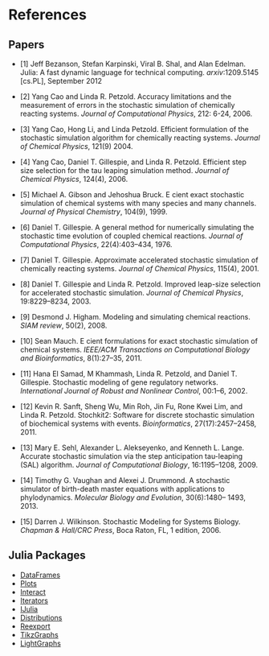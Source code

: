 # References

## Papers

- [1] Jeff Bezanson, Stefan Karpinski, Viral B. Shal, and Alan Edelman. Julia: A fast dynamic language for technical computing. *arxiv*:1209.5145 [cs.PL], September 2012

- [2] Yang Cao and Linda R. Petzold. Accuracy limitations and the measurement of errors in the stochastic simulation of chemically reacting systems. *Journal of Computational Physics*, 212: 6-24, 2006.

- [3] Yang Cao, Hong Li, and Linda Petzold. Efficient formulation of the stochastic simulation algorithm for chemically reacting systems. *Journal of Chemical Physics*, 121(9) 2004.

- [4] Yang Cao, Daniel T. Gillespie, and Linda R. Petzold. Efficient step size selection for the tau leaping simulation method. *Journal of Chemical Physics*, 124(4), 2006.

- [5] Michael A. Gibson and Jehoshua Bruck. E cient exact stochastic simulation of chemical systems with many species and many channels. *Journal of Physical Chemistry*, 104(9), 1999.

- [6] Daniel T. Gillespie. A general method for numerically simulating the stochastic time evolution of coupled chemical reactions. *Journal of Computational Physics*, 22(4):403–434, 1976.

- [7] Daniel T. Gillespie. Approximate accelerated stochastic simulation of chemically reacting systems. *Journal of Chemical Physics*, 115(4), 2001.

- [8] Daniel T. Gillespie and Linda R. Petzold. Improved leap-size selection for accelerated stochastic simulation. *Journal of Chemical Physics*, 19:8229–8234, 2003.

- [9] Desmond J. Higham. Modeling and simulating chemical reactions. *SIAM review*, 50(2), 2008.

- [10] Sean Mauch. E cient formulations for exact stochastic simulation of chemical systems. *IEEE/ACM Transactions on Computational Biology and Bioinformatics*, 8(1):27–35, 2011.

- [11] Hana El Samad, M Khammash, Linda R. Petzold, and Daniel T. Gillespie. Stochastic modeling of gene regulatory networks. *International Journal of Robust and Nonlinear Control*, 00:1–6, 2002.

- [12] Kevin R. Sanft, Sheng Wu, Min Roh, Jin Fu, Rone Kwei Lim, and Linda R. Petzold. Stochkit2: Software for discrete stochastic simulation of biochemical systems with events. *Bioinformatics*, 27(17):2457–2458, 2011.

- [13] Mary E. Sehl, Alexander L. Alekseyenko, and Kenneth L. Lange. Accurate stochastic simulation via the step anticipation tau-leaping (SAL) algorithm. *Journal of Computational Biology*, 16:1195–1208, 2009.

- [14] Timothy G. Vaughan and Alexei J. Drummond. A stochastic simulator of birth-death master equations with applications to phylodynamics. *Molecular Biology and Evolution*, 30(6):1480– 1493, 2013.

- [15] Darren J. Wilkinson. Stochastic Modeling for Systems Biology. *Chapman & Hall/CRC Press*, Boca Raton, FL, 1 edition, 2006.

## Julia Packages

- [DataFrames](https://github.com/juliastats/dataframes.jl)
- [Plots](https://github.com/JuliaPlots/Plots.jl)
- [Interact](https://github.com/JuliaGizmos/Interact.jl)
- [Iterators](https://github.com/JuliaCollections/Iterators.jl)
- [IJulia]()
- [Distributions]()
- [Reexport]()
- [TikzGraphs]()
- [LightGraphs]()
